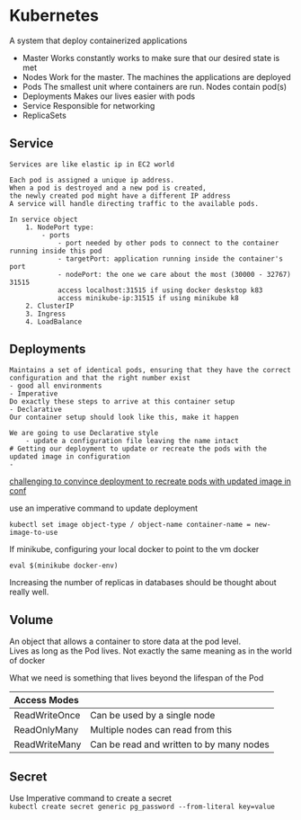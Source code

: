 # Kubernetes
A system that deploy containerized applications

- Master
    Works constantly works to make sure that our desired state is met
- Nodes
    Work for the master. The machines the applications are deployed
- Pods
    The smallest unit where containers are run. Nodes contain pod(s)
- Deployments
    Makes our lives easier with pods
- Service
    Responsible for networking
- ReplicaSets

## Service
    Services are like elastic ip in EC2 world
    
    Each pod is assigned a unique ip address.
    When a pod is destroyed and a new pod is created,
    the newly created pod might have a different IP address
    A service will handle directing traffic to the available pods.

    In service object
        1. NodePort type:
            - ports
                - port needed by other pods to connect to the container running inside this pod
                - targetPort: application running inside the container's port
                - nodePort: the one we care about the most (30000 - 32767) 31515
                access localhost:31515 if using docker deskstop k83
                access minikube-ip:31515 if using minikube k8
        2. ClusterIP
        3. Ingress
        4. LoadBalance

## Deployments
    Maintains a set of identical pods, ensuring that they have the correct configuration and that the right number exist
    - good all environments
    - Imperative
    Do exactly these steps to arrive at this container setup
    - Declarative
    Our container setup should look like this, make it happen

    We are going to use Declarative style
        - update a configuration file leaving the name intact
    # Getting our deployment to update or recreate the pods with the updated image in configuration
    - 
[challenging to convince deployment to recreate pods with updated image in conf](https://github.com/kubernetes/kubernetes/issues/33664)

use an imperative command to update deployment

```kubectl set image object-type / object-name container-name = new-image-to-use```

If minikube, configuring your local docker to point to the vm docker

```eval $(minikube docker-env)```

Increasing the number of replicas in databases should be thought about really well.

## Volume

An object that allows a container to store data at the pod level. \
Lives as long as the Pod lives.
Not exactly the same meaning as in the world of docker

What we need is something that lives beyond the lifespan of the Pod

| Access Modes |  |
| :---         |     :---      |
| ReadWriteOnce   | Can be used by a single node     |
| ReadOnlyMany     | Multiple nodes can read from this       |
| ReadWriteMany     | Can be read and written to by many nodes       |

## Secret

Use Imperative command to create a secret \
```kubectl create secret generic pg_password --from-literal key=value```
